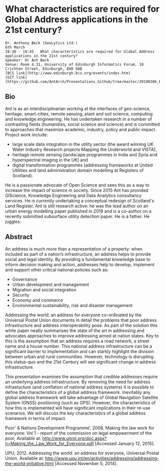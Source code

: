 # What characteristics are required for Global Address applications in the 21st century?

```
Dr. Anthony Beck (GeoLytics Ltd.)
6th March
18:30 - 19:45	What characteristics are required for Global Address applications in the 21st century?
Speaker: Dr Ant Beck
Venue: Room 4.31, University of Edinburgh Informatics Forum, 10 Crichton Street, Edinburgh, EH8 9AB
[BCS link](http://www.edinburgh.bcs.org/events/index.htm)
[GIT link](https://github.com/AntArch/Presentations_Github/tree/master/20190306_BCS_Scotland_Presentation)
```

## Bio

Ant is as an interdisciplinarian working at the interfaces of geo-science, heritage, smart-cities, remote sensing, plant and soil science, computing and knowledge engineering. He has undertaken research in a number of contrasting fields (humanities, social science and science) and is committed to approaches that maximize academic, industry, policy and public impact. Project work include:

* large scale data integration in the utility sector (the award winning UK Water Industry Research projects Mapping the Underworld and VISTA),
* heritage remote sensing (landscape programmes in India and Syria and hyperspectral imaging in the UK) and   
* digital transformation programmes (addressing frameworks at United Utilities and land administration domain modelling at Registers of Scotland). 

He is a passionate advocate of Open Science and sees this as a way to increase the impact of science in society. Since 2015 Ant has provided GIScience, Knowledge Engineering and Data Analytics consultancy services. He is currently undertaking a conceptual redesign of Scotland's Land Register. Ant is still research active: he was the lead author on an urban energy modelling paper published in 2018 and is a co-author on a recently submitted subsurface utility detection paper. He is a father. He juggles. 

## Abstract

An address is much more than a representation of a property: when included as part of a nation’s infrastructure, an address helps to provide social and legal identity. By providing a fundamental knowledge base to inform decision making and action, addresses help to develop, implement and support other critical national policies such as:
* Governance
* Urban development and management
* Migration and social integration
* Security
* Economy and commerce
* Environmental sustainability, risk and disaster management

Addressing the world: an address for everyone co-ordinated by the Universal Postal Union documents in detail the problems that poor address infrastructure and address interoperability pose. As part of the solution this white paper neatly summarises the state of the art in addressing and advocates approaches to improve addressing aimed at nation states. Key to this is the assumption that an address requires a road network, a street name and a house number. This national address infrastructure can be a significant barrier to implementation and can starkly highlight the division between urban and rural communities. However, technology is disrupting this status-quo and the 21st Century will see significant change in address infrastructure.

This presentation examines the assumption that credible addresses require an underlying address infrastructure. By removing the need for address infrastucture (and conflation of national address systems) it is possible to define the characteristics of a global address framework. Inevitably any global address framework will take advantage of Global Navigation Satellite System (GNSS) positioning (such as GPS). However, the characteristics of how this is implemented will have significant implications in their re-use scenarios. We will discuss the key characteristics of a global address framework in terms of impact.

Poor’ & Nations Development Programme’, 2008. Making the law work for everyone: Vol 1 - report of the commission on legal empowerment of the poor, Available at: http://www.unrol.org/doc.aspx?n=Making_the_Law_Work_for_Everyone.pdf [Accessed January 12, 2015].

UPU, 2012. Addressing the world: an address for everyone, Universal Postal Union. Available at: http://www.upu.int/en/activities/addressing/addressing-the-world-initiative.html [Accessed November 5, 2014].
